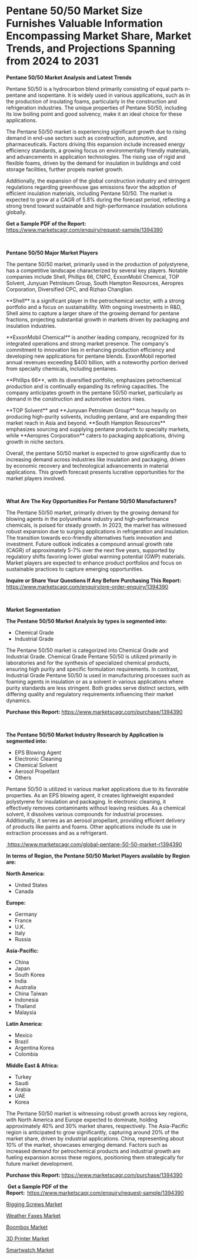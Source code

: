 <p><h1>Pentane 50/50 Market Size Furnishes Valuable Information Encompassing Market Share, Market Trends, and Projections Spanning from 2024 to 2031</h1></p><p><strong>Pentane 50/50 Market Analysis and Latest Trends</strong></p>
<p><p>Pentane 50/50 is a hydrocarbon blend primarily consisting of equal parts n-pentane and isopentane. It is widely used in various applications, such as in the production of insulating foams, particularly in the construction and refrigeration industries. The unique properties of Pentane 50/50, including its low boiling point and good solvency, make it an ideal choice for these applications.</p><p>The Pentane 50/50 market is experiencing significant growth due to rising demand in end-use sectors such as construction, automotive, and pharmaceuticals. Factors driving this expansion include increased energy efficiency standards, a growing focus on environmentally friendly materials, and advancements in application technologies. The rising use of rigid and flexible foams, driven by the demand for insulation in buildings and cold storage facilities, further propels market growth.</p><p>Additionally, the expansion of the global construction industry and stringent regulations regarding greenhouse gas emissions favor the adoption of efficient insulation materials, including Pentane 50/50. The market is expected to grow at a CAGR of 5.8% during the forecast period, reflecting a strong trend toward sustainable and high-performance insulation solutions globally.</p></p>
<p><strong>Get a Sample PDF of the Report:&nbsp;</strong> <a href="https://www.marketscagr.com/enquiry/request-sample/1394390?utm_campaign=1556&utm_medium=2&utm_source=Github&utm_content=ia&utm_term=18102024&utm_id=pentane-5050">https://www.marketscagr.com/enquiry/request-sample/1394390</a></p>
<p>&nbsp;</p>
<p><strong>Pentane 50/50 Major Market Players</strong></p>
<p><p>The pentane 50/50 market, primarily used in the production of polystyrene, has a competitive landscape characterized by several key players. Notable companies include Shell, Phillips 66, CNPC, ExxonMobil Chemical, TOP Solvent, Junyuan Petroleum Group, South Hampton Resources, Aeropres Corporation, Diversified CPC, and Rizhao Changlian.</p><p>**Shell** is a significant player in the petrochemical sector, with a strong portfolio and a focus on sustainability. With ongoing investments in R&D, Shell aims to capture a larger share of the growing demand for pentane fractions, projecting substantial growth in markets driven by packaging and insulation industries.</p><p>**ExxonMobil Chemical** is another leading company, recognized for its integrated operations and strong market presence. The company's commitment to innovation lies in enhancing production efficiency and developing new applications for pentane blends. ExxonMobil reported annual revenues exceeding $400 billion, with a noteworthy portion derived from specialty chemicals, including pentanes.</p><p>**Phillips 66**, with its diversified portfolio, emphasizes petrochemical production and is continually expanding its refining capacities. The company anticipates growth in the pentane 50/50 market, particularly as demand in the construction and automotive sectors rises.</p><p>**TOP Solvent** and **Junyuan Petroleum Group** focus heavily on producing high-purity solvents, including pentane, and are expanding their market reach in Asia and beyond. **South Hampton Resources** emphasizes sourcing and supplying pentane products to specialty markets, while **Aeropres Corporation** caters to packaging applications, driving growth in niche sectors.</p><p>Overall, the pentane 50/50 market is expected to grow significantly due to increasing demand across industries like insulation and packaging, driven by economic recovery and technological advancements in material applications. This growth forecast presents lucrative opportunities for the market players involved.</p></p>
<p>&nbsp;</p>
<p><strong>What Are The Key Opportunities For Pentane 50/50 Manufacturers?</strong></p>
<p><p>The Pentane 50/50 market, primarily driven by the growing demand for blowing agents in the polyurethane industry and high-performance chemicals, is poised for steady growth. In 2023, the market has witnessed robust expansion due to surging applications in refrigeration and insulation. The transition towards eco-friendly alternatives fuels innovation and investment. Future outlook indicates a compound annual growth rate (CAGR) of approximately 5-7% over the next five years, supported by regulatory shifts favoring lower global warming potential (GWP) materials. Market players are expected to enhance product portfolios and focus on sustainable practices to capture emerging opportunities.</p></p>
<p><strong>Inquire or Share Your Questions If Any Before Purchasing This Report:</strong> <a href="https://www.marketscagr.com/enquiry/pre-order-enquiry/1394390?utm_campaign=1556&utm_medium=2&utm_source=Github&utm_content=ia&utm_term=18102024&utm_id=pentane-5050">https://www.marketscagr.com/enquiry/pre-order-enquiry/1394390</a></p>
<p>&nbsp;</p>
<p><strong>Market Segmentation</strong></p>
<p><strong>The Pentane 50/50 Market Analysis by types is segmented into:</strong></p>
<p><ul><li>Chemical Grade</li><li>Industrial Grade</li></ul></p>
<p><p>The Pentane 50/50 market is categorized into Chemical Grade and Industrial Grade. Chemical Grade Pentane 50/50 is utilized primarily in laboratories and for the synthesis of specialized chemical products, ensuring high purity and specific formulation requirements. In contrast, Industrial Grade Pentane 50/50 is used in manufacturing processes such as foaming agents in insulation or as a solvent in various applications where purity standards are less stringent. Both grades serve distinct sectors, with differing quality and regulatory requirements influencing their market dynamics.</p></p>
<p><strong>Purchase this Report:&nbsp;</strong><a href="https://www.marketscagr.com/purchase/1394390?utm_campaign=1556&utm_medium=2&utm_source=Github&utm_content=ia&utm_term=18102024&utm_id=pentane-5050">https://www.marketscagr.com/purchase/1394390</a></p>
<p>&nbsp;</p>
<p><strong>The Pentane 50/50 Market Industry Research by Application is segmented into:</strong></p>
<p><ul><li>EPS Blowing Agent</li><li>Electronic Cleaning</li><li>Chemical Solvent</li><li>Aerosol Propellant</li><li>Others</li></ul></p>
<p><p>Pentane 50/50 is utilized in various market applications due to its favorable properties. As an EPS blowing agent, it creates lightweight expanded polystyrene for insulation and packaging. In electronic cleaning, it effectively removes contaminants without leaving residues. As a chemical solvent, it dissolves various compounds for industrial processes. Additionally, it serves as an aerosol propellant, providing efficient delivery of products like paints and foams. Other applications include its use in extraction processes and as a refrigerant.</p></p>
<p><a href="https://www.marketscagr.com/global-pentane-50-50-market-r1394390?utm_campaign=1556&utm_medium=2&utm_source=Github&utm_content=ia&utm_term=18102024&utm_id=pentane-5050">&nbsp;https://www.marketscagr.com/global-pentane-50-50-market-r1394390</a></p>
<p><strong>In terms of Region, the Pentane 50/50 Market Players available by Region are:</strong></p>
<p>
    <p> <strong> North America: </strong>
        <ul>
            <li>United States</li>
            <li>Canada</li>
        </ul>
        </p> 
    <p> <strong> Europe: </strong>
        <ul>
            <li>Germany</li>
            <li>France</li>
            <li>U.K.</li>
            <li>Italy</li>
            <li>Russia</li>
        </ul>
        </p> 
    <p> <strong> Asia-Pacific: </strong>
        <ul>
            <li>China</li>
            <li>Japan</li>
            <li>South Korea</li>
            <li>India</li>
            <li>Australia</li>
            <li>China Taiwan</li>
            <li>Indonesia</li>
            <li>Thailand</li>
            <li>Malaysia</li>
        </ul>
        </p> 
    <p> <strong> Latin America: </strong>
        <ul>
            <li>Mexico</li>
            <li>Brazil</li>
            <li>Argentina Korea</li>
            <li>Colombia</li>
        </ul>
        </p> 
    <p> <strong> Middle East & Africa: </strong>
        <ul>
            <li>Turkey</li>
            <li>Saudi</li>
            <li>Arabia</li>
            <li>UAE</li>
            <li>Korea</li>
        </ul>
    </p>
    </p>
<p><p>The Pentane 50/50 market is witnessing robust growth across key regions, with North America and Europe expected to dominate, holding approximately 40% and 30% market shares, respectively. The Asia-Pacific region is anticipated to grow significantly, capturing around 20% of the market share, driven by industrial applications. China, representing about 10% of the market, showcases emerging demand. Factors such as increased demand for petrochemical products and industrial growth are fueling expansion across these regions, positioning them strategically for future market development.</p></p>
<p><strong>Purchase this Report: </strong><a href="https://www.marketscagr.com/purchase/1394390?utm_campaign=1556&utm_medium=2&utm_source=Github&utm_content=ia&utm_term=18102024&utm_id=pentane-5050">https://www.marketscagr.com/purchase/1394390</a></p>
<p>&nbsp;<strong>Get a Sample PDF of the Report:&nbsp;&nbsp;</strong><a href="https://www.marketscagr.com/enquiry/request-sample/1394390?utm_campaign=1556&utm_medium=2&utm_source=Github&utm_content=ia&utm_term=18102024&utm_id=pentane-5050">https://www.marketscagr.com/enquiry/request-sample/1394390</a></p>
<p><strong></strong></p>
<p><p><a href="https://issuu.com/reportprime-2/docs/rigging-screws-market-size-2030.ppt_82d60dbb7f32fd?utm_campaign=1556&utm_medium=2&utm_source=Github&utm_content=ia&utm_term=18102024&utm_id=pentane-5050">Rigging Screws Market</a></p><p><a href="https://issuu.com/reportprime-2/docs/weather-faxes-market-size-2030.pptx_946b17edac868a?utm_campaign=1556&utm_medium=2&utm_source=Github&utm_content=ia&utm_term=18102024&utm_id=pentane-5050">Weather Faxes Market</a></p><p><a href="https://www.linkedin.com/pulse/global-boombox-nexus-sector-confluences-regional-catalysts-2y95f?utm_campaign=1556&utm_medium=2&utm_source=Github&utm_content=ia&utm_term=18102024&utm_id=pentane-5050">Boombox Market</a></p><p><a href="https://www.linkedin.com/pulse/insights-3d-printer-market-players-size-geographical-aqmac?utm_campaign=1556&utm_medium=2&utm_source=Github&utm_content=ia&utm_term=18102024&utm_id=pentane-5050">3D Printer Market</a></p><p><a href="https://www.linkedin.com/pulse/smartwatch-market-evolution-global-trends-regional-dynamics-46z7f?utm_campaign=1556&utm_medium=2&utm_source=Github&utm_content=ia&utm_term=18102024&utm_id=pentane-5050">Smartwatch Market</a></p></p>